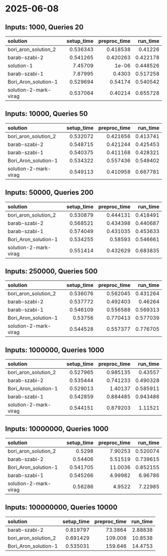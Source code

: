 # 2025-06-08

## Inputs: 1000, Queries 20

| solution              |   setup_time |   preproc_time |   run_time |
|:----------------------|-------------:|---------------:|-----------:|
| bori_aron_solution_2  |     0.536343 |       0.418538 |   0.41226  |
| barab-szabi-2         |     0.541265 |       0.420263 |   0.422178 |
| solution-1            |     7.45709  |       1e-06    |   0.448526 |
| barab-szabi-1         |     7.87995  |       0.4303   |   0.517258 |
| Bori_Aron_solution-1  |     0.529694 |       0.54174  |   0.540542 |
| solution-2-mark-virag |     0.537064 |       0.40214  |   0.655728 |

## Inputs: 10000, Queries 50

| solution              |   setup_time |   preproc_time |   run_time |
|:----------------------|-------------:|---------------:|-----------:|
| bori_aron_solution_2  |     0.532072 |       0.421656 |   0.413741 |
| barab-szabi-2         |     0.548715 |       0.421244 |   0.425453 |
| barab-szabi-1         |     0.540375 |       0.411168 |   0.428321 |
| Bori_Aron_solution-1  |     0.534322 |       0.557436 |   0.549402 |
| solution-2-mark-virag |     0.549113 |       0.410958 |   0.667781 |

## Inputs: 50000, Queries 200

| solution              |   setup_time |   preproc_time |   run_time |
|:----------------------|-------------:|---------------:|-----------:|
| bori_aron_solution_2  |     0.530879 |       0.444131 |   0.418491 |
| barab-szabi-2         |     0.568521 |       0.434398 |   0.440687 |
| barab-szabi-1         |     0.574049 |       0.431035 |   0.453633 |
| Bori_Aron_solution-1  |     0.534255 |       0.58593  |   0.546661 |
| solution-2-mark-virag |     0.551414 |       0.432629 |   0.683835 |

## Inputs: 250000, Queries 500

| solution              |   setup_time |   preproc_time |   run_time |
|:----------------------|-------------:|---------------:|-----------:|
| bori_aron_solution_2  |     0.536076 |       0.562045 |   0.431264 |
| barab-szabi-2         |     0.537772 |       0.492403 |   0.46264  |
| barab-szabi-1         |     0.546109 |       0.556588 |   0.569313 |
| Bori_Aron_solution-1  |     0.53756  |       0.770413 |   0.577039 |
| solution-2-mark-virag |     0.544528 |       0.557377 |   0.776705 |

## Inputs: 1000000, Queries 1000

| solution              |   setup_time |   preproc_time |   run_time |
|:----------------------|-------------:|---------------:|-----------:|
| bori_aron_solution_2  |     0.527965 |       0.985135 |   0.43557  |
| barab-szabi-2         |     0.535444 |       0.741233 |   0.490328 |
| Bori_Aron_solution-1  |     0.529013 |       1.40137  |   0.585911 |
| barab-szabi-1         |     0.542859 |       0.884485 |   0.943486 |
| solution-2-mark-virag |     0.544151 |       0.879203 |   1.11521  |

## Inputs: 10000000, Queries 1000

| solution              |   setup_time |   preproc_time |   run_time |
|:----------------------|-------------:|---------------:|-----------:|
| bori_aron_solution_2  |     0.5298   |        7.90253 |   0.520074 |
| barab-szabi-2         |     0.54406  |        5.51519 |   0.739615 |
| Bori_Aron_solution-1  |     0.541705 |       11.0036  |   0.852155 |
| barab-szabi-1         |     0.545266 |        4.99982 |   6.96786  |
| solution-2-mark-virag |     0.56286  |        4.9522  |   7.22985  |

## Inputs: 100000000, Queries 10000

| solution             |   setup_time |   preproc_time |   run_time |
|:---------------------|-------------:|---------------:|-----------:|
| barab-szabi-2        |     0.819797 |        73.3864 |    2.88838 |
| bori_aron_solution_2 |     0.691429 |       109.008  |   10.8538  |
| Bori_Aron_solution-1 |     0.535031 |       159.646  |   14.4753  |